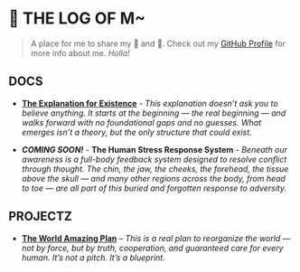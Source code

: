 # 💩 THE LOG OF M~
> A place for me to share my 🧠 and 💩. Check out my [GitHub Profile](https://github.com/beakbahama) for more info about me. *Holla!*

## DOCS
- [**The Explanation for Existence**](docs/existence.md) - *This explanation doesn’t ask you to believe anything. It starts at the beginning — the real beginning — and walks forward with no foundational gaps and no guesses. What emerges isn’t a theory, but the only structure that could exist.*

- ***COMING SOON!*** - **The Human Stress Response System** - *Beneath our awareness is a full-body feedback system designed to resolve conflict through thought. The chin, the jaw, the cheeks, the forehead, the tissue above the skull — and many other regions across the body, from head to toe — are all part of this buried and forgotten response to adversity.*

## PROJECTZ
- [**The World Amazing Plan**](https://worldamazing.org/) – *This is a real plan to reorganize the world — not by force, but by truth, cooperation, and guaranteed care for every human. It’s not a pitch. It’s a blueprint.*


